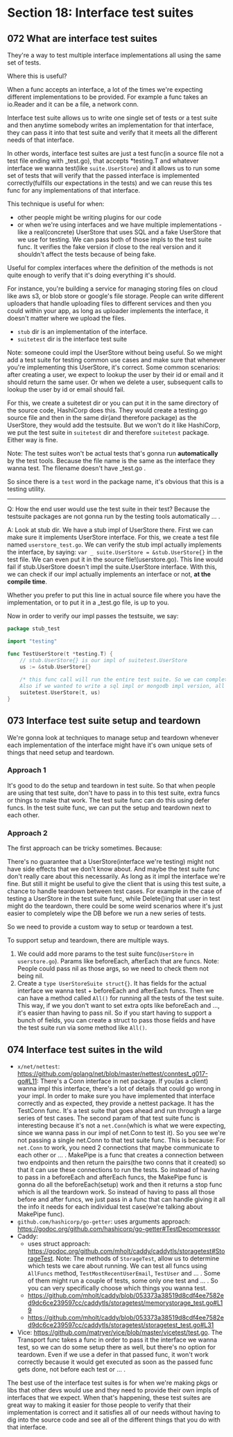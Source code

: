 # Section 18: Interface test suites

## 072 What are interface test suites
They're a way to test multiple interface implementations all using the same set of tests.

Where this is useful?

When a func accepts an interface, a lot of the times we're expecting different implementations to be provided. For example a func
takes an io.Reader and it can be a file, a network conn.

Interface test suite allows us to write one single set of tests or a test suite and then anytime somebody writes an implementation for that
interface, they can pass it into that test suite and verify that it meets all the different needs of that interface.

In other words, interface test suites are just a test func(in a source file not a test file ending with _test.go), that accepts *testing.T
and whatever interface we wanna test(like `suite.UserStore`) and it allows us to run some set of tests that will verify that
the passed interface is implemented correctly(fulfills our expectations in the tests) and we can reuse this tes func for
any implementations of that interface.

This technique is useful for when:
- other people might be writing plugins for our code 
- or when we're using interfaces and we have multiple implementations - like a real(concrete) UserStore that uses SQL and a fake UserStore that
we use for testing. We can pass both of those impls to the test suite func. It verifies the fake version if close to the real version and it
shouldn't affect the tests because of being fake.

Useful for complex interfaces where the definition of the methods is not quite enough to verify that it's doing everything it's should.

For instance, you're building a service for managing storing files on cloud like aws s3, or blob store or google's file storage. People
can write different uploaders that handle uploading files to different services and then you could within your app, as long as uploader
implements the interface, it doesn't matter where we upload the files.

- `stub` dir is an implementation of the interface.
- `suitetest` dir is the interface test suite

Note: someone could impl the UserStore without being useful. So we might add a test suite for testing common use cases and make sure
that whenever you're implementing this UserStore, it's correct. Some common scenarios: after creating a user, we expect to lookup the user by
their id or email and it should return the same user. Or when we delete a user, subsequent calls to lookup the user by id or email
should fail.

For this, we create a suitetest dir or you can put it in the same directory of the source code, HashiCorp does this.
They would create a testing.go source file and then in the same dir(and therefore package) as the UserStore, they would add the testsuite.
But we won't do it like HashiCorp, we put the test suite in `suitetest` dir and therefore `suitetest` package. Either way is fine.

Note: The test suites won't be actual tests that's gonna run **automatically** by the test tools. Because the file name is the same
as the interface they wanna test. The filename doesn't have _test.go .

So since there is a `test` word in the package name, it's obvious that this is a testing utility.

---

Q: How the end user would use the test suite in their test? Because the testsuite packages are not gonna run by the testing tools automatically ... .

A: Look at stub dir. We have a stub impl of UserStore there. First we can make sure it implements UserStore interface. For this,
we create a test file named `userstore_test.go`. We can verify the stub impl actually implements the interface, by saying:
`var _ suite.UserStore = &stub.UserStore{}` in the test file. We can even put it in the source file!(userstore.go).
This line would fail if stub.UserStore doesn't impl the suite.UserStore interface. With this, we can check if our impl actually implements
an interface or not, **at the compile time**.

Whether you prefer to put this line in actual source file where you have the implementation, or to put it in a _test.go file,
is up to you.

Now in order to verify our impl passes the testsuite, we say:

```go
package stub_test

import "testing"

func TestUserStore(t *testing.T) {
	// stub.UserStore{} is our impl of suitetest.UserStore
	us := &stub.UserStore{}
	
	/* this func call will run the entire test suite. So we can completely test our impl of suitetest.UserStore, without writing much code. 
	Also if we wanted to write a sql impl or mongodb impl version, all of those are gonna have a test that looks a lot like this and would be short.*/
	suitetest.UserStore(t, us)
}
```

## 073 Interface test suite setup and teardown
We're gonna look at techniques to manage setup and teardown whenever each implementation of the interface might have it's own unique sets of
things that need setup and teardown.

### Approach 1
It's good to do the setup and teardown in test suite. So that when people are using that test suite, don't have to pass in to this
test suite, extra funcs or things to make that work. The test suite func can do this using defer funcs.
In the test suite func, we can put the setup and teardown next to each other.

### Approach 2
The first approach can be tricky sometimes. Because:

There's no guarantee that a UserStore(interface we're testing) might not have side effects that we don't know about. And maybe
the test suite func don't really care about this necessarily. As long as it impl the interface we're fine. But still it might be useful
to give the client that is using this test suite, a chance to handle teardown between test cases. For example in the case of testing
a UserStore in the test suite func, while Delete()ing that user in test might do the teardown, there could be some weird scenarios
where it's just easier to completely wipe the DB before we run a new series of tests.

So we need to provide a custom way to setup or teardown a test.

To support setup and teardown, there are multiple ways.

1. We could add more params to the test suite func(`UserStore` in `userstore.go`). Params like beforeEach, afterEach that are funcs.
Note: People could pass nil as those args, so we need to check them not being nil.
2. Create a `type UserStoreSuite struct{}`. It has fields for the actual interface we wanna test + beforeEach and afterEach funcs.
Then we can have a method called `All()` for running all the tests of the test suite. This way, if we you don't want to set extra
opts like beforeEach and ..., it's easier than having to pass nil. So if you start having to support a bunch of fields, you can create
a struct to pass those fields and have the test suite run via some method like `All()`.

## 074 Interface test suites in the wild
- `x/net/nettest`: <https://github.com/golang/net/blob/master/nettest/conntest_g017-go#L11>: There's a Conn interface in net package.
If you(as a client) wanna impl this interface, there's a lot of details that could go wrong in your impl. In order to make sure you
have implemented that interface correctly and as expected, they provide a nettest package. It has the TestConn func. It's a test suite that goes ahead and run
through a large series of test cases. The second param of that test suite func is interesting because it's not a `net.Conn`(which is what we were
expecting, since we wanna pass in our impl of net.Conn to test it). So you see we're not passing a single net.Conn to that test suite func.
This is because: For `net.Conn` to work, you need 2 connections that maybe communicate to each other or ... . MakePipe is a func that creates a
connection between two endpoints and then return the pairs(the two conns that it created) so that it can use these connections to run the tests.
So instead of having to pass in a beforeEach and afterEach funcs, the MakePipe func is gonna do all the beforeEach(setup) work and then it returns a
stop func which is all the teardown work. So instead of having to pass all those before and after funcs, we just pass in a func that can handle
giving it all the info it needs for each individual test case(we're talking about MakePipe func).
- `github.com/hashicorp/go-getter`: uses arguments approach: <https://godoc.org/github.com/hashicorp/go-getter#TestDecompressor>
- Caddy:
    - uses struct approach: <https://godoc.org/github.com/mholt/caddy/caddytls/storagetest#StorageTest>.
    Note: The methods of `StorageTest`, allow us to determine which tests we care about running. We can test all funcs using `AllFuncs` method,
    `TestMostRecentUserEmail`, `TestUser` and ... . Some of them might run a couple of tests, some only one test and ... . So you can very
    specifically choose which things you wanna test.
    - <https://github.com/mholt/caddy/blob/053373a38519d8cdf4ee7582ed9dc6ce239597cc/caddytls/storagetest/memorystorage_test.go#L19> 
    - <https://github.com/mholt/caddy/blob/053373a38519d8cdf4ee7582ed9dc6ce239597cc/caddytls/storagetest/storagetest_test.go#L31>
- Vice: <https://github.com/matryer/vice/blob/master/vicetest/test.go>. The Transport func takes a func in order to pass it the interface
we wanna test, so we can do some setup there as well, but there's no option for teardown. Even if we use a defer in that passed func,
it won't work correctly because it would get executed as soon as the passed func gets done, not before each test or ... .

The best use of the interface test suites is for when we're making pkgs or libs that other devs would use and they need to provide
their own impls of interfaces that we expect. When that's happening, these test suites are great way to making it easier for those 
people to verify that their implementation is correct and it satisfies all of our needs without having to dig into the source code
and see all of the different things that you do with that interface.